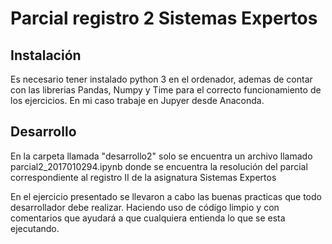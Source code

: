 # Parcial registro 2 Sistemas Expertos

## Instalación

Es necesario tener instalado python 3 en el ordenador, ademas de contar con las librerias Pandas, Numpy y Time para
el correcto funcionamiento de los ejercicios. En mi caso trabaje en Jupyer desde Anaconda.

## Desarrollo 

En la carpeta llamada "desarrollo2" solo se encuentra un archivo llamado parcial2_2017010294.ipynb donde se encuentra
la resolución del parcial correspondiente al registro II de la asignatura Sistemas Expertos

En el ejercicio presentado se llevaron a cabo las buenas practicas que todo desarrollador debe realizar. Haciendo uso 
de código limpio y con comentarios que ayudará a que cualquiera entienda lo que se esta ejecutando.
